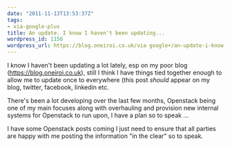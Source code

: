 ```yaml
---
date: "2011-11-13T13:53:37Z"
tags:
- via-google-plus
title: An update. I know I haven't been updating...
wordpress_id: 1156
wordpress_url: https://blog.oneiroi.co.uk/via google+/an-update-i-know-i-havent-been-updating
---
```

I know I haven't been updating a lot lately, esp on my poor blog (<a href="https://blog.oneiroi.co.uk/">https://blog.oneiroi.co.uk</a>), still I think I have things tied together enough to allow me to update once to everywhere (this post <em>should</em> appear on my blog, twitter, facebook, linkedin etc.

There's been a lot developing over the last few months, Openstack being one of my main focuses along with overhauling and provision new internal systems for Openstack to run upon, I have a plan so to speak ...

I have some Openstack posts coming I just need to ensure that all parties are happy with me posting the information "in the clear" so to speak.
